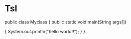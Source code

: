 # Tsl

public class Myclass
{
public static void main(String args[])

{
System.out.println("hello world!!");
}
}
